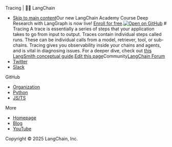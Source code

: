Tracing | 🦜️🔗 LangChain
- [Skip to main content](#__docusaurus_skipToContent_fallback)Our new LangChain Academy Course Deep Research with LangGraph is now live! [Enroll for free](https://academy.langchain.com/courses/deep-research-with-langgraph/?utm_medium=internal&utm_source=docs&utm_campaign=q3-2025_deep-research-course_co).[![Open on GitHub ](https://img.shields.io/badge/Open%20on%20GitHub-grey?logo=github&logoColor=white)](https://github.com/langchain-ai/langchain/blob/master/docs/docs/concepts/tracing.mdx) # Tracing A trace is essentially a series of steps that your application takes to go from input to output. Traces contain individual steps called runs. These can be individual calls from a model, retriever, tool, or sub-chains. Tracing gives you observability inside your chains and agents, and is vital in diagnosing issues. For a deeper dive, check out [this LangSmith conceptual guide](https://docs.smith.langchain.com/concepts/tracing).[Edit this page](https://github.com/langchain-ai/langchain/edit/master/docs/docs/concepts/tracing.mdx)Community[LangChain Forum](https://forum.langchain.com/)
- [Twitter](https://twitter.com/LangChainAI)
- [Slack](https://www.langchain.com/join-community)

GitHub

- [Organization](https://github.com/langchain-ai)
- [Python](https://github.com/langchain-ai/langchain)
- [JS/TS](https://github.com/langchain-ai/langchainjs)

More

- [Homepage](https://langchain.com)
- [Blog](https://blog.langchain.dev)
- [YouTube](https://www.youtube.com/@LangChain)

Copyright © 2025 LangChain, Inc.